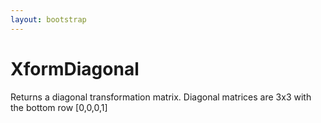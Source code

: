 ```yaml
---
layout: bootstrap
---
```


# XformDiagonal

Returns a diagonal transformation matrix. Diagonal matrices are 3x3 with
        the bottom row [0,0,0,1]
        


